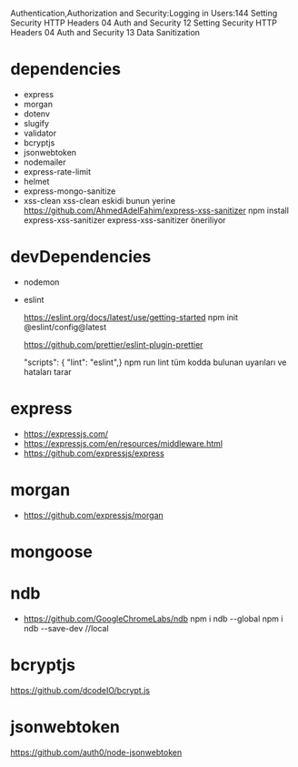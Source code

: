 Authentication,Authorization and Security:Logging in Users:144 Setting Security HTTP Headers
04 Auth and Security 12 Setting Security HTTP Headers
04 Auth and Security 13 Data Sanitization

# dependencies

- express
- morgan
- dotenv
- slugify
- validator
- bcryptjs
- jsonwebtoken
- nodemailer
- express-rate-limit
- helmet
- express-mongo-sanitize
- xss-clean
  xss-clean eskidi bunun yerine
  https://github.com/AhmedAdelFahim/express-xss-sanitizer
  npm install express-xss-sanitizer
  express-xss-sanitizer öneriliyor

# devDependencies

- nodemon

- eslint

  https://eslint.org/docs/latest/use/getting-started
  npm init @eslint/config@latest

  https://github.com/prettier/eslint-plugin-prettier

  "scripts": {
  "lint": "eslint",}
  npm run lint
  tüm kodda bulunan uyarıları ve hataları tarar

# express

- https://expressjs.com/
- https://expressjs.com/en/resources/middleware.html
- https://github.com/expressjs/express

# morgan

- https://github.com/expressjs/morgan

# mongoose

# ndb

- https://github.com/GoogleChromeLabs/ndb
  npm i ndb --global
  npm i ndb --save-dev //local

# bcryptjs

https://github.com/dcodeIO/bcrypt.js

# jsonwebtoken

https://github.com/auth0/node-jsonwebtoken
